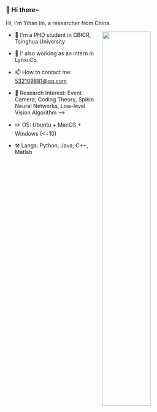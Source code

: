 ### 👋 Hi there~




Hi, I'm Yihan lin, a researcher from China.

[<img align="right" width="50%" src="https://github-readme-stats.vercel.app/api?username=lyh983012&show_icons=true">](https://metrics.lecoq.io/lyh983012?template=classic)

- 🏫 I'm a PHD student in  CBICR, Tsinghua University
- 🏫 I' also working as an intern in Lynxi Co. 
- 📫 How to contact me: 532109881@qq.com
- 🔭 Research Interest: Event Camera, Coding Theory, Spikin Neural Networks, Low-level Vision Algorithm
-->


- ✏️ OS: Ubuntu + MacOS + Windows (<=10)
- ⚒️ Langs: Python, Java, C++, Matlab
